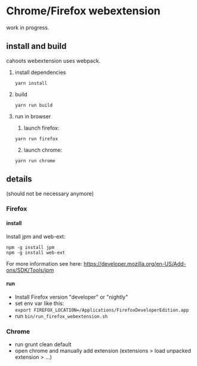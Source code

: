 # Chrome/Firefox webextension 
work in progress. 

## install and build

cahoots webextension uses webpack.

1. install dependencies

    ```
    yarn install
    ```
2. build

    ```
    yarn run build
    ```

3. run in browser
    1. launch firefox: 

    ```
    yarn run firefox
    ```

    2. launch chrome: 

    ```
    yarn run chrome
    ``` 


## details
(should not be necessary anymore)
### Firefox

#### install

Install jpm and web-ext: 
```
npm -g install jpm
npm -g install web-ext
```

For more information see here:
https://developer.mozilla.org/en-US/Add-ons/SDK/Tools/jpm

#### run
- Install Firefox version "developer" or "nightly" 
- set env var like this:  
```export FIREFOX_LOCATION=/Applications/FirefoxDeveloperEdition.app```
- run 
```bin/run_firefox_webextension.sh```

### Chrome

- run grunt clean default
- open chrome and manually add extension (extensions > load unpacked extension > ...)


